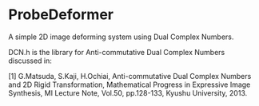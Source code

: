 ProbeDeformer
=============
A simple 2D image deforming system using Dual Complex Numbers.

DCN.h is the library for Anti-commutative Dual Complex Numbers discussed in:

[1] G.Matsuda, S.Kaji, H.Ochiai,
Anti-commutative Dual Complex Numbers and 2D Rigid Transformation,
Mathematical Progress in Expressive Image Synthesis, MI Lecture Note, Vol.50, pp.128-133, Kyushu University, 2013.


